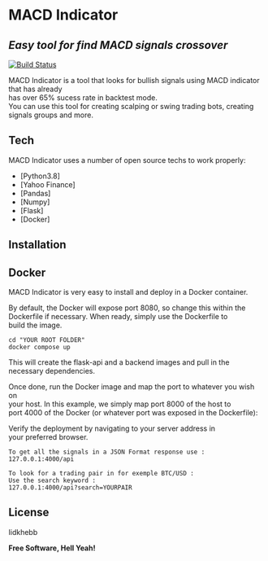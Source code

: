 <h1 class="code-line" data-line-start=0 data-line-end=1 ><a id="MACD_Indicator_0"></a>MACD Indicator</h1>
<h2 class="code-line" data-line-start=1 data-line-end=2 ><a id="_Easy_tool_for_find_MACD_signals_crossover__1"></a><em>Easy tool for find MACD signals crossover</em></h2>
<p class="has-line-data" data-line-start="4" data-line-end="5"><a href="https://travis-ci.org/joemccann/dillinger"><img src="https://travis-ci.org/joemccann/dillinger.svg?branch=master" alt="Build Status"></a></p>
<p class="has-line-data" data-line-start="6" data-line-end="9">MACD Indicator  is a tool that looks for bullish signals using MACD indicator that has already<br>
has over 65% sucess rate in backtest mode.<br>
You can use this tool for creating scalping or swing trading bots, creating signals groups and more.</p>
<h2 class="code-line" data-line-start=11 data-line-end=12 ><a id="Tech_11"></a>Tech</h2>
<p class="has-line-data" data-line-start="12" data-line-end="13">MACD Indicator uses a number of open source techs to work properly:</p>
<ul>
<li class="has-line-data" data-line-start="14" data-line-end="15">[Python3.8]</li>
<li class="has-line-data" data-line-start="15" data-line-end="16">[Yahoo Finance]</li>
<li class="has-line-data" data-line-start="16" data-line-end="17">[Pandas]</li>
<li class="has-line-data" data-line-start="17" data-line-end="18">[Numpy]</li>
<li class="has-line-data" data-line-start="18" data-line-end="19">[Flask]</li>
<li class="has-line-data" data-line-start="19" data-line-end="21">[Docker]</li>
</ul>
<h2 class="code-line" data-line-start=21 data-line-end=22 ><a id="Installation_21"></a>Installation</h2>
<h2 class="code-line" data-line-start=23 data-line-end=24 ><a id="Docker_23"></a>Docker</h2>
<p class="has-line-data" data-line-start="25" data-line-end="26">MACD Indicator is very easy to install and deploy in a Docker container.</p>
<p class="has-line-data" data-line-start="27" data-line-end="30">By default, the Docker will expose port 8080, so change this within the<br>
Dockerfile if necessary. When ready, simply use the Dockerfile to<br>
build the image.</p>
<pre><code class="has-line-data" data-line-start="32" data-line-end="35" class="language-sh"><span class="hljs-built_in">cd</span> <span class="hljs-string">"YOUR ROOT FOLDER"</span>
docker compose up
</code></pre>
<p class="has-line-data" data-line-start="36" data-line-end="37">This will create the flask-api and a backend images and pull in the necessary dependencies.</p>
<p class="has-line-data" data-line-start="38" data-line-end="41">Once done, run the Docker image and map the port to whatever you wish on<br>
your host. In this example, we simply map port 8000 of the host to<br>
port 4000 of the Docker (or whatever port was exposed in the Dockerfile):</p>
<p class="has-line-data" data-line-start="42" data-line-end="44">Verify the deployment by navigating to your server address in<br>
your preferred browser.</p>
<pre><code class="has-line-data" data-line-start="46" data-line-end="49" class="language-sh">To get all the signals <span class="hljs-keyword">in</span> a JSON Format response use :
<span class="hljs-number">127.0</span>.<span class="hljs-number">0.1</span>:<span class="hljs-number">4000</span>/api
</code></pre>
<pre><code class="has-line-data" data-line-start="50" data-line-end="54" class="language-sh">To look <span class="hljs-keyword">for</span> a trading pair <span class="hljs-keyword">in</span> <span class="hljs-keyword">for</span> exemple BTC/USD :
Use the search keyword :
<span class="hljs-number">127.0</span>.<span class="hljs-number">0.1</span>:<span class="hljs-number">4000</span>/api?search=YOURPAIR
</code></pre>
<h2 class="code-line" data-line-start=55 data-line-end=56 ><a id="License_55"></a>License</h2>
<p class="has-line-data" data-line-start="57" data-line-end="58">Iidkhebb</p>
<p class="has-line-data" data-line-start="59" data-line-end="60"><strong>Free Software, Hell Yeah!</strong></p>
